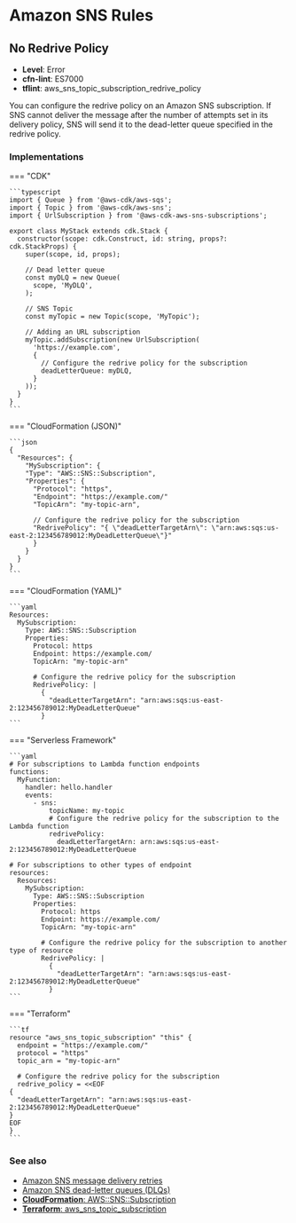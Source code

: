 Amazon SNS Rules
================

## No Redrive Policy

* __Level__: Error
* __cfn-lint__: ES7000
* __tflint__: aws_sns_topic_subscription_redrive_policy

You can configure the redrive policy on an Amazon SNS subscription. If SNS cannot deliver the message after the number of attempts set in its delivery policy, SNS will send it to the dead-letter queue specified in the redrive policy.

### Implementations

=== "CDK"

    ```typescript
    import { Queue } from '@aws-cdk/aws-sqs';
    import { Topic } from '@aws-cdk/aws-sns';
    import { UrlSubscription } from '@aws-cdk-aws-sns-subscriptions';

    export class MyStack extends cdk.Stack {
      constructor(scope: cdk.Construct, id: string, props?: cdk.StackProps) {
        super(scope, id, props);

        // Dead letter queue
        const myDLQ = new Queue(
          scope, 'MyDLQ',
        );

        // SNS Topic
        const myTopic = new Topic(scope, 'MyTopic');

        // Adding an URL subscription
        myTopic.addSubscription(new UrlSubscription(
          'https://example.com',
          {
            // Configure the redrive policy for the subscription
            deadLetterQueue: myDLQ,
          }
        ));
      }
    }
    ```

=== "CloudFormation (JSON)"

    ```json
    {
      "Resources": {
        "MySubscription": {
        "Type": "AWS::SNS::Subscription",
        "Properties": {
          "Protocol": "https",
          "Endpoint": "https://example.com/"
          "TopicArn": "my-topic-arn",

          // Configure the redrive policy for the subscription
          "RedrivePolicy": "{ \"deadLetterTargetArn\": \"arn:aws:sqs:us-east-2:123456789012:MyDeadLetterQueue\"}"
          }
        }
      }
    }
    ```

=== "CloudFormation (YAML)"

    ```yaml
    Resources:
      MySubscription:
        Type: AWS::SNS::Subscription
        Properties:
          Protocol: https
          Endpoint: https://example.com/
          TopicArn: "my-topic-arn"

          # Configure the redrive policy for the subscription
          RedrivePolicy: |
            {
              "deadLetterTargetArn": "arn:aws:sqs:us-east-2:123456789012:MyDeadLetterQueue"
            }
    ```

=== "Serverless Framework"

    ```yaml
    # For subscriptions to Lambda function endpoints
    functions:
      MyFunction:
        handler: hello.handler
        events:
          - sns:
              topicName: my-topic
              # Configure the redrive policy for the subscription to the Lambda function
              redrivePolicy:
                deadLetterTargetArn: arn:aws:sqs:us-east-2:123456789012:MyDeadLetterQueue

    # For subscriptions to other types of endpoint
    resources:
      Resources:
        MySubscription:
          Type: AWS::SNS::Subscription
          Properties:
            Protocol: https
            Endpoint: https://example.com/
            TopicArn: "my-topic-arn"

            # Configure the redrive policy for the subscription to another type of resource
            RedrivePolicy: |
              {
                "deadLetterTargetArn": "arn:aws:sqs:us-east-2:123456789012:MyDeadLetterQueue"
              }
    ```

=== "Terraform"

    ```tf
    resource "aws_sns_topic_subscription" "this" {
      endpoint = "https://example.com/"
      protocol = "https"
      topic_arn = "my-topic-arn"

      # Configure the redrive policy for the subscription
      redrive_policy = <<EOF
    {
      "deadLetterTargetArn": "arn:aws:sqs:us-east-2:123456789012:MyDeadLetterQueue"
    }
    EOF
    }
    ```

### See also

* [Amazon SNS message delivery retries](https://docs.aws.amazon.com/sns/latest/dg/sns-message-delivery-retries.html)
* [Amazon SNS dead-letter queues (DLQs)](https://docs.aws.amazon.com/sns/latest/dg/sns-dead-letter-queues.html)
* [__CloudFormation__: AWS::SNS::Subscription](https://docs.aws.amazon.com/AWSCloudFormation/latest/UserGuide/aws-resource-sns-subscription.html)
* [__Terraform__: aws_sns_topic_subscription](https://registry.terraform.io/providers/hashicorp/aws/latest/docs/resources/sns_topic_subscription)